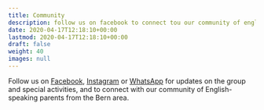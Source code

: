 ```yaml
---
title: Community
description: follow us on facebook to connect tou our community of english-speaking parents
date: 2020-04-17T12:18:10+00:00
lastmod: 2020-04-17T12:18:10+00:00
draft: false
weight: 40
images: null
---
```

Follow us on [Facebook](https://www.facebook.com/groups/678038115547386/), [Instagram](https://www.instagram.com/littlebearsbern/) or [WhatsApp](https://chat.whatsapp.com/DrWsxVnPcQcKgEoGPTux90) for updates on the group and special activities, and to connect with our community of English-speaking parents from the Bern area.